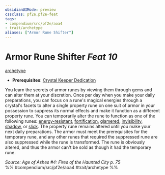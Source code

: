 ```yaml
---
obsidianUIMode: preview
cssclass: pf2e,pf2e-feat
tags:
- compendium/src/pf2e/aoa4
- trait/archetype
aliases: ["Armor Rune Shifter"]
---
```

# Armor Rune Shifter  *Feat 10*  
[archetype](archetype.md "Archetype Feat Trait")  

- **Prerequisites**: [Crystal Keeper Dedication](crystal-keeper-dedication-aoa4.md)

You learn the secrets of armor runes by viewing them through gems and can alter them at your discretion. Once per day when you make your daily preparations, you can focus on a rune's magical energies through a crystal's facets to alter a single property rune on one suit of armor in your possession to suppress its normal effects and make it function as a different property rune. You can temporarily alter the rune to function as one of the following runes: [energy-resistant](energy-resistant.md), [fortification](fortification.md), [glamered](glamered.md), [invisibility](Reference/Compendium/Equipment/Items/invisibility.md), [shadow](Reference/Compendium/Equipment/Items/shadow.md), or [slick](slick.md). The property rune remains altered until you make your next daily preparations. The armor must meet the prerequisites for the temporary rune, and any other runes that required the suppressed rune are also suppressed while the rune is transformed. The rune is obviously altered, and thus the armor can't be sold as though it had the temporary rune.

*Source: Age of Ashes #4: Fires of the Haunted City p. 75*  
%% #compendium/src/pf2e/aoa4 #trait/archetype %%